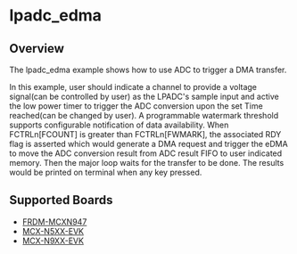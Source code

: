 # lpadc_edma

## Overview

The lpadc_edma example shows how to use ADC to trigger a DMA transfer. 

In this example, user should indicate a channel to provide a voltage signal(can be controlled by user) as the LPADC's sample input
and active the low power timer to trigger the ADC conversion upon the set Time reached(can be changed by user). A programmable watermark
threshold supports configurable notification of data availability. When FCTRLn[FCOUNT] is greater than FCTRLn[FWMARK], the associated RDY
flag is asserted which would generate a DMA request and trigger the eDMA to move the ADC conversion result from ADC result FIFO to user
indicated memory. Then the major loop waits for the transfer to be done. The results would be printed on terminal when any key pressed.

## Supported Boards
- [FRDM-MCXN947](../../../_boards/frdmmcxn947/driver_examples/lpadc/edma/example_board_readme.md)
- [MCX-N5XX-EVK](../../../_boards/mcxn5xxevk/driver_examples/lpadc/edma/example_board_readme.md)
- [MCX-N9XX-EVK](../../../_boards/mcxn9xxevk/driver_examples/lpadc/edma/example_board_readme.md)
